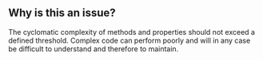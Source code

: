 ## Why is this an issue?

The cyclomatic complexity of methods and properties should not exceed a defined threshold. Complex code can perform poorly and will in any case be
difficult to understand and therefore to maintain.